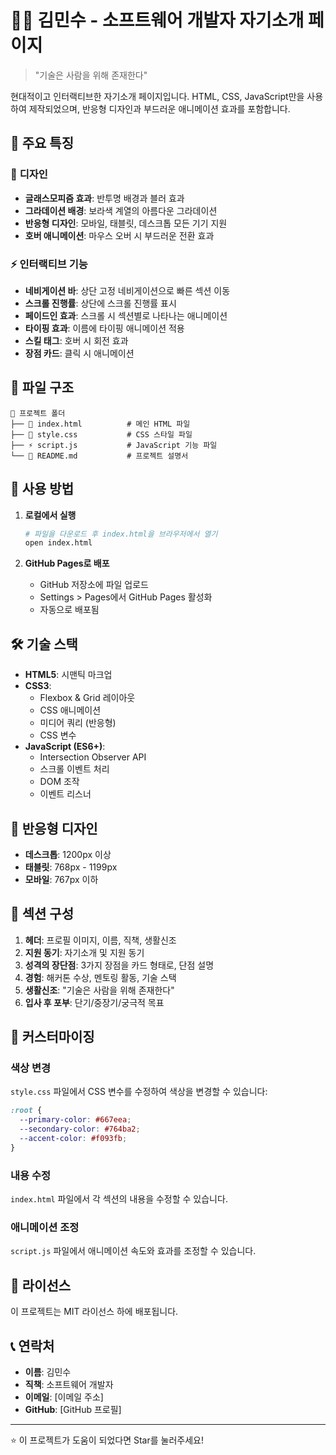 # 👨‍💻 김민수 - 소프트웨어 개발자 자기소개 페이지

> "기술은 사람을 위해 존재한다"

현대적이고 인터랙티브한 자기소개 페이지입니다. HTML, CSS, JavaScript만을 사용하여 제작되었으며, 반응형 디자인과 부드러운 애니메이션 효과를 포함합니다.

## 🌟 주요 특징

### 🎨 **디자인**
- **글래스모피즘 효과**: 반투명 배경과 블러 효과
- **그라데이션 배경**: 보라색 계열의 아름다운 그라데이션
- **반응형 디자인**: 모바일, 태블릿, 데스크톱 모든 기기 지원
- **호버 애니메이션**: 마우스 오버 시 부드러운 전환 효과

### ⚡ **인터랙티브 기능**
- **네비게이션 바**: 상단 고정 네비게이션으로 빠른 섹션 이동
- **스크롤 진행률**: 상단에 스크롤 진행률 표시
- **페이드인 효과**: 스크롤 시 섹션별로 나타나는 애니메이션
- **타이핑 효과**: 이름에 타이핑 애니메이션 적용
- **스킬 태그**: 호버 시 회전 효과
- **장점 카드**: 클릭 시 애니메이션

## 📁 파일 구조

```
📂 프로젝트 폴더
├── 📄 index.html          # 메인 HTML 파일
├── 🎨 style.css           # CSS 스타일 파일
├── ⚡ script.js           # JavaScript 기능 파일
└── 📖 README.md           # 프로젝트 설명서
```

## 🚀 사용 방법

1. **로컬에서 실행**
   ```bash
   # 파일을 다운로드 후 index.html을 브라우저에서 열기
   open index.html
   ```

2. **GitHub Pages로 배포**
   - GitHub 저장소에 파일 업로드
   - Settings > Pages에서 GitHub Pages 활성화
   - 자동으로 배포됨

## 🛠️ 기술 스택

- **HTML5**: 시맨틱 마크업
- **CSS3**: 
  - Flexbox & Grid 레이아웃
  - CSS 애니메이션
  - 미디어 쿼리 (반응형)
  - CSS 변수
- **JavaScript (ES6+)**:
  - Intersection Observer API
  - 스크롤 이벤트 처리
  - DOM 조작
  - 이벤트 리스너

## 📱 반응형 디자인

- **데스크톱**: 1200px 이상
- **태블릿**: 768px - 1199px
- **모바일**: 767px 이하

## 🎯 섹션 구성

1. **헤더**: 프로필 이미지, 이름, 직책, 생활신조
2. **지원 동기**: 자기소개 및 지원 동기
3. **성격의 장단점**: 3가지 장점을 카드 형태로, 단점 설명
4. **경험**: 해커톤 수상, 멘토링 활동, 기술 스택
5. **생활신조**: "기술은 사람을 위해 존재한다"
6. **입사 후 포부**: 단기/중장기/궁극적 목표

## 🔧 커스터마이징

### 색상 변경
`style.css` 파일에서 CSS 변수를 수정하여 색상을 변경할 수 있습니다:

```css
:root {
  --primary-color: #667eea;
  --secondary-color: #764ba2;
  --accent-color: #f093fb;
}
```

### 내용 수정
`index.html` 파일에서 각 섹션의 내용을 수정할 수 있습니다.

### 애니메이션 조정
`script.js` 파일에서 애니메이션 속도와 효과를 조정할 수 있습니다.

## 📄 라이선스

이 프로젝트는 MIT 라이선스 하에 배포됩니다.

## 📞 연락처

- **이름**: 김민수
- **직책**: 소프트웨어 개발자
- **이메일**: [이메일 주소]
- **GitHub**: [GitHub 프로필]

---

⭐ 이 프로젝트가 도움이 되었다면 Star를 눌러주세요!

